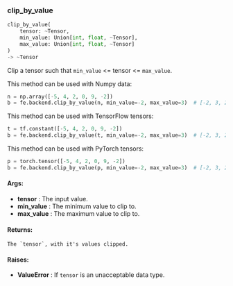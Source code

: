 

### clip_by_value
```python
clip_by_value(
	tensor: ~Tensor,
	min_value: Union[int, float, ~Tensor],
	max_value: Union[int, float, ~Tensor]
)
-> ~Tensor
```
Clip a tensor such that `min_value` &lt;= tensor &lt;= `max_value`.

This method can be used with Numpy data:
```python
n = np.array([-5, 4, 2, 0, 9, -2])
b = fe.backend.clip_by_value(n, min_value=-2, max_value=3)  # [-2, 3, 2, 0, 3, -2]
```

This method can be used with TensorFlow tensors:
```python
t = tf.constant([-5, 4, 2, 0, 9, -2])
b = fe.backend.clip_by_value(t, min_value=-2, max_value=3)  # [-2, 3, 2, 0, 3, -2]
```

This method can be used with PyTorch tensors:
```python
p = torch.tensor([-5, 4, 2, 0, 9, -2])
b = fe.backend.clip_by_value(p, min_value=-2, max_value=3)  # [-2, 3, 2, 0, 3, -2]
```


#### Args:

* **tensor** :  The input value.
* **min_value** :  The minimum value to clip to.
* **max_value** :  The maximum value to clip to.

#### Returns:
    The `tensor`, with it's values clipped.

#### Raises:

* **ValueError** :  If `tensor` is an unacceptable data type.